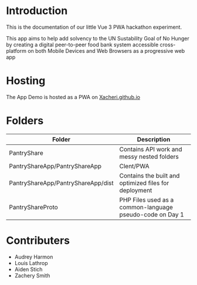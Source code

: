 # Introduction
This is the documentation of our little Vue 3 PWA hackathon experiment.

This app aims to help add solvency to the UN Sustability Goal of No Hunger by creating a digital peer-to-peer food bank system
accessible cross-platform on both Mobile Devices and Web Browsers as a progressive web app

# Hosting
The App Demo is hosted as a PWA on [Xacheri.github.io](https://Xacheri.github.io)

# Folders
| Folder | Description |
|--------|-------------|
| PantryShare    | Contains API work and messy nested folders |
| PantryShareApp/PantryShareApp | Clent/PWA |
| PantryShareApp/PantryShareApp/dist   | Contains the built and optimized files for deployment |
| PantryShareProto   | PHP Files used as a common-language pseudo-code on Day 1 |


# Contributers
- Audrey Harmon
- Louis Lathrop
- Aiden Stich
- Zachery Smith